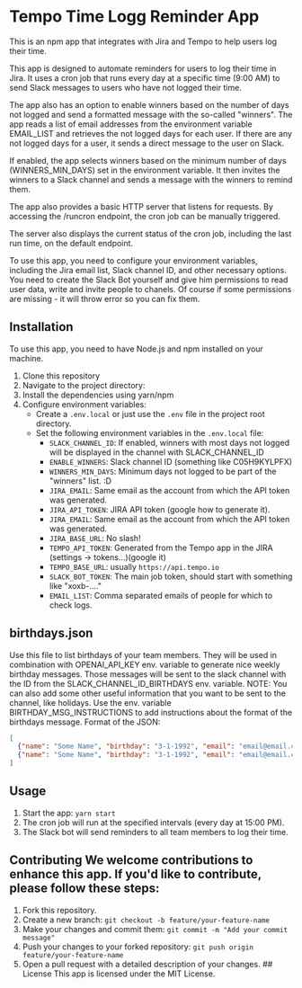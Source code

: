 # Tempo Time Logg Reminder App

This is an npm app that integrates with Jira and Tempo to help users log their time.

This app is designed to automate reminders for users to log their time in Jira. 
It uses a cron job that runs every day at a specific time (9:00 AM) to send Slack messages to users who have not logged their time. 

The app also has an option to enable winners based on the number of days not logged and send a formatted message with the so-called "winners".
The app reads a list of email addresses from the environment variable EMAIL_LIST and retrieves the not logged days for each user. 
If there are any not logged days for a user, it sends a direct message to the user on Slack.

If enabled, the app selects winners based on the minimum number of days (WINNERS_MIN_DAYS) set in the environment variable. 
It then invites the winners to a Slack channel and sends a message with the winners to remind them.

The app also provides a basic HTTP server that listens for requests. 
By accessing the /runcron endpoint, the cron job can be manually triggered. 

The server also displays the current status of the cron job, including the last run time, on the default endpoint.

To use this app, you need to configure your environment variables, including the Jira email list, Slack channel ID, and other necessary options.
You need to create the Slack Bot yourself and give him permissions to read user data, write and invite people to chanels.
Of course if some permissions are missing - it will throw error so you can fix them.

## Installation

To use this app, you need to have Node.js and npm installed on your machine.

1. Clone this repository
2. Navigate to the project directory:
3. Install the dependencies using yarn/npm
4. Configure environment variables: 
   - Create a `.env.local` or just use the `.env` file in the project root directory. 
   - Set the following environment variables in the `.env.local` file: 
     - `SLACK_CHANNEL_ID`: If enabled, winners with most days not logged will be displayed in the channel with SLACK_CHANNEL_ID 
     - `ENABLE_WINNERS`: Slack channel ID (something like C05H9KYLPFX) 
     - `WINNERS_MIN_DAYS`: Minimum days not logged to be part of the "winners" list. :D 
     - `JIRA_EMAIL`: Same email as the account from which the API token was generated. 
     - `JIRA_API_TOKEN`: JIRA API token (google how to generate it). 
     - `JIRA_EMAIL`: Same email as the account from which the API token was generated. 
     - `JIRA_BASE_URL`: No slash! 
     - `TEMPO_API_TOKEN`: Generated from the Tempo app in the JIRA (settings -> tokens...)(google it) 
     - `TEMPO_BASE_URL`: usually `https://api.tempo.io`
     - `SLACK_BOT_TOKEN`: The main job token, should start with something like "xoxb-...." 
     - `EMAIL_LIST`: Comma separated emails of people for which to check logs.

## birthdays.json
Use this file to list birthdays of your team members. 
They will be used in combination with OPENAI_API_KEY env. variable to generate nice weekly birthday messages.
Those messages will be sent to the slack channel with the ID from the SLACK_CHANNEL_ID_BIRTHDAYS env. variable.
NOTE: You can also add some other useful information that you want to be sent to the channel, like holidays.
Use the env. variable BIRTHDAY_MSG_INSTRUCTIONS to add instructions about the format of the birthdays message.
Format of the JSON:
```json
[
  {"name": "Some Name", "birthday": "3-1-1992", "email": "email@email.com"},
  {"name": "Some Name", "birthday": "3-1-1992", "email": "email@email.com"}
]
```

## Usage 
1. Start the app: `yarn start`
2. The cron job will run at the specified intervals (every day at 15:00 PM). 
3. The Slack bot will send reminders to all team members to log their time. 

## Contributing We welcome contributions to enhance this app. If you'd like to contribute, please follow these steps: 
1. Fork this repository. 
2. Create a new branch: `git checkout -b feature/your-feature-name`
3. Make your changes and commit them: `git commit -m "Add your commit message"`
4. Push your changes to your forked repository: `git push origin feature/your-feature-name`
5. Open a pull request with a detailed description of your changes. ## License This app is licensed under the MIT License.
